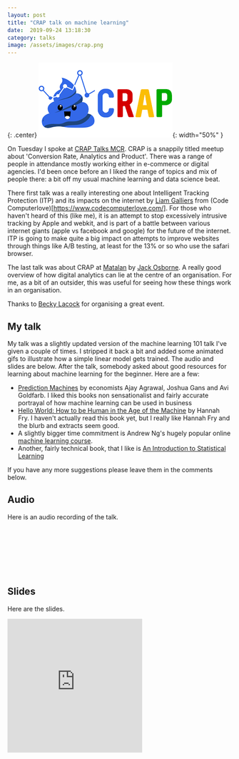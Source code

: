 ```yaml
---
layout: post
title: "CRAP talk on machine learning"
date:  2019-09-24 13:18:30
category: talks
image: /assets/images/crap.png
---
```

{: .center}
![Data Summit](/assets/images/crap.png){: width="50%" }

On Tuesday I spoke at [CRAP Talks MCR](https://www.meetup.com/CRAP-Talks-CRO-Analytics-Product-Manchester/events/264130129/). CRAP is a snappily titled meetup about 'Conversion Rate, Analytics and Product'. There was a range of people in attendance mostly working either in e-commerce or digital agencies. I'd been once before an I liked the range of topics and mix of people there: a bit off my usual machine learning and data science beat.

There first talk was a really interesting one about Intelligent Tracking Protection (ITP) and its impacts on the internet by [Liam Galliers](https://www.linkedin.com/in/liam-galliers-87b04269) from (Code Computerlove)[https://www.codecomputerlove.com/]. For those who haven't heard of this (like me), it is an attempt to stop excessively intrusive tracking by Apple and webkit, and is part of a battle between various internet giants (apple vs facebook and google) for the future of the internet. ITP is going to make quite a big impact on attempts to improve websites through things like A/B testing, at least for the 13% or so who use the safari browser.

The last talk was about CRAP at [Matalan](https://www.matalan.co.uk/) by [Jack Osborne](https://www.linkedin.com/in/jack-osborne-0061a468/?originalSubdomain=uk). A really good overview of how digital analytics can lie at the centre of an organisation. For me, as a bit of an outsider, this was useful for seeing how these things work in an organisation.

Thanks to [Becky Lacock](https://www.linkedin.com/in/becky-lacock-19bb33b9/) for organising a great event.

## My talk

My talk was a slightly updated version of the machine learning 101 talk I've given a couple of times. I stripped it back a bit and added some animated gifs to illustrate how a simple linear model gets trained. The audio and slides are below. After the talk, somebody asked about good resources for learning about machine learning for the beginner. Here are a few:
* [Prediction Machines](https://www.predictionmachines.ai) by economists Ajay Agrawal, Joshua Gans and Avi Goldfarb. I liked this books non sensationalist and fairly accurate portrayal of how machine learning can be used in business
* [Hello World: How to be Human in the Age of the Machine](https://www.amazon.co.uk/dp/B0785PY2Q4/ref=dp-kindle-redirect?_encoding=UTF8&btkr=1) by Hannah Fry. I haven't actually read this book yet, but I really like Hannah Fry and the blurb and extracts seem good.
* A slightly bigger time commitment is Andrew Ng's hugely popular online [machine learning course](https://www.coursera.org/learn/machine-learning).
* Another, fairly technical book, that I like is [An Introduction to Statistical Learning](http://faculty.marshall.usc.edu/gareth-james/ISL/)

If you have any more suggestions please leave them in the comments below.

## Audio
Here is an audio recording of the talk.

<iframe width="60%" height="100" scrolling="no" frameborder="no" allow="autoplay"

src="https://w.soundcloud.com/player/?url=https%3A//api.soundcloud.com/tracks/686269504&color=%23ff5500&auto_play=false&hide_related=false&show_comments=true&show_user=true&show_reposts=false&show_teaser=true&visual=true">

</iframe>

## Slides
Here are the slides.

<iframe src="https://docs.google.com/presentation/d/e/2PACX-1vRBl4qqdwm1eu8JKqaO6z8LhyKajoiIHDouesBPV8nBaWkQT7c17zIH8QraZpoe-DoL64jQwAO67Tfo/embed?start=false&loop=false&delayms=3000" frameborder="0" width="60%" height="300" min-width="300px" allowfullscreen="true" mozallowfullscreen="true" webkitallowfullscreen="true"></iframe>
